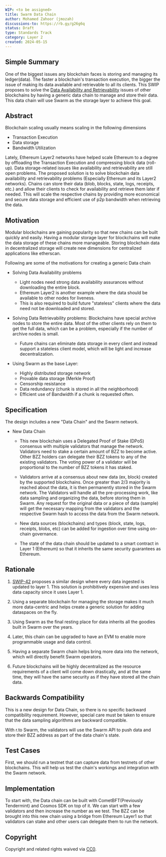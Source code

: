 ```yaml
---
WIP: <to be assigned>
title: Swarm Data Chain
author: Mohamed Zahoor (jmozah)
discussions-to: https://rb.gy/g26g6q
status: Draft
type: Standards Track
category: Layer 2
created: 2024-05-15
---
```




<!--You can leave these HTML comments in your merged SWIP and delete the visible duplicate text guides, they will not appear and may be helpful to refer to if you edit it again. This is the suggested template for new SWIPs. Note that a SWIP number will be assigned by an editor. When opening a pull request to submit your SWIP, please use an abbreviated title in the filename, `SWIP-draft_title_abbrev.md`. The title should be 44 characters or less.-->




## Simple Summary
<!--"If you can't explain it simply, you don't understand it well enough." Provide a simplified and layman-accessible explanation of the SWIP.-->
One of the biggest issues any blockchain faces is storing and managing its ledger(data). The faster a blockchain's transaction execution, the bigger the issue of making its data available and retrievable to all its clients. This SWIP proposes to solve the [Data Availability and Retrievability](https://ethereum.org/en/developers/docs/data-availability/) issues of other blockchains by having a generic data chain to manage and store their data. This data chain will use Swarm as the storage layer to achieve this goal.


## Abstract
<!--A short (~200 word) description of the technical issue being addressed.-->
Blockchain scaling usually means scaling in the following dimensions
- Transaction Execution 
- Data storage 
- Bandwidth Utilization

Lately, Ethereum Layer2 networks have helped scale Ethereum to a degree by offloading the Transaction Execution and compressing block data (roll-up). Data storage-related issues like availability and retrievability are still open problems. The proposed solution is to solve blockchain data availability and retrievability problems (Especially Ethereum and its Layer2 networks). Chains can store their data (blob, blocks, state, logs, receipts, etc.) and allow their clients to check for availability and retrieve them later if needed. This will scale the respective chains by providing more economical and secure data storage and efficient use of p2p bandwidth when retrieving the data.


## Motivation
<!--The motivation is critical for SWIPs that want to change the Swarm protocol. It should clearly explain why the existing protocol specification is inadequate to address the problem that the SWIP solves. SWIP submissions without sufficient motivation may be rejected outright.-->

Modular blockchains are gaining popularity so that new chains can be built quickly and easily. Having a modular storage layer for blockchains will make the data storage of these chains more manageable. Storing blockchain data in decentralized storage will create new dimensions for centralized applications like etherscan.

Following are some of the motivations for creating a generic Data chain
- Solving Data Availability problems
    - Light nodes need strong data availability assurances without downloading the entire block.
    - Ethereum Layer2 is another example where the data should be available to other nodes for liveness.
    - This is also required to build future "stateless" clients where the data need not be downloaded and stored.
- Solving Data Retrievability problems:
    Blockchains have special archive nodes to store the entire data. Most of the other clients rely on them to get the full data, which can be a problem, especially if the number of archive nodes is small.
    - Future chains can eliminate data storage in every client and instead support a stateless client model, which will be light and increase decentralization. 

- Using Swarm as the base Layer:
    - Highly distributed storage network
    - Provable data storage (Merkle Proof)
    - Censorship resistance
    - Data redundancy (chunk is stored in all the neighborhood)
    - Efficient use of Bandwidth if a chunk is requested often.


## Specification
<!--The technical specification should describe the syntax and semantics of any new feature. The specification should be detailed enough to allow competing, interoperable implementations for the current Swarm platform and future client implementations.-->

The design includes a new "Data Chain" and the Swarm network. 

- New Data Chain 

    - This new blockchain uses a Delegated Proof of Stake (DPoS) consensus with multiple validators that manage the network. Validators need to stake a certain amount of BZZ to become active. Other BZZ holders can delegate their BZZ tokens to any of the existing validators. The voting power of a validator will be proportional to the number of BZZ tokens it has staked.

    - Validators arrive at a consensus about new data (ex, block) created by the supported blockchains. Once greater than 2/3 majority is reached about the data, it is then permanently stored in the Swarm network. The Validators will handle all the pre-processing work, like data sampling and organizing the data, before storing them in Swarm. Any request for the original data or a piece of data (sample) will get the necessary mapping from the validators and the respective Swarm hash to access the data from the Swarm network.

    - New data sources (blockchains) and types (block, state, logs, receipts, blobs, etc) can be added for ingestion over time using on-chain governance.

    - The state of the data chain should be updated to a smart contract in Layer 1 (Ethereum) so that it inherits the same security guarantees as Ethereum.


## Rationale
<!--The rationale fleshes out the specification by describing what motivated the design and why particular design decisions were made. It should describe alternate designs that were considered and related work, e.g. how the feature is supported in other languages. The rationale may also provide evidence of consensus within the community, and should discuss important objections or concerns raised during discussion.-->

1) [SWIP-42](https://github.com/ethersphere/SWIPs/pull/42/files#diff-b0a6bcf1f6e706ea47edb89ad8b82c36c4ef6dee3576e1e91b2b0248fd31a5a8) proposes a similar design where every data ingested is updated to layer 1. This solution is prohibitively expensive and uses less data capacity since it uses Layer 1.

2) Using a separate blockchain for managing the storage makes it much more data-centric and helps create a generic solution for adding dataspaces on the fly.

3) Using Swarm as the final resting place for data inherits all the goodies built in Swarm over the years.

4) Later, this chain can be upgraded to have an EVM to enable more programmable usage and data control.

5) Having a separate Swarm chain helps bring more data into the network, which will directly benefit Swarm operators.

6) Future blockchains will be highly decentralized as the resource requirements of a client will come down drastically, and at the same time, they will have the same security as if they have stored all the chain data.

## Backwards Compatibility
<!--All SWIPs that introduce backwards incompatibilities must include a section describing these incompatibilities and their severity. The SWIP must explain how the author proposes to deal with these incompatibilities. SWIP submissions without a sufficient backwards compatibility treatise may be rejected outright.-->

This is a new design for Data Chain, so there is no specific backward compatibility requirement. However, special care must be taken to ensure that the data sampling algorithms are backward compatible. 

With r.to Swarm, the validators will use the Swarm API to push data and store their BZZ address as part of the data chain's state.

## Test Cases
<!--Test cases for an implementation are mandatory for SWIPs that are affecting changes to data and message formats. Other SWIPs can choose to include links to test cases if applicable.-->

First, we should run a testnet that can capture data from testnets of other blockchains. This will help us test the chain's workings and integration with the Swarm network. 

## Implementation
<!--The implementations must be completed before any SWIP is given status "Final", but it need not be completed before the SWIP is accepted. While there is merit to the approach of reaching consensus on the specification and rationale before writing code, the principle of "rough consensus and running code" is still useful when it comes to resolving many discussions of API details.-->

To start with, the Data chain can be built with CometBFT(Previously Tendermint) and Cosmos SDK on top of it. We can start with a few validators and then increase the number as we test. The BZZ can be brought into this new chain using a bridge from Ethereum Layer1 so that validators can stake and other users can delegate them to run the network.

## Copyright
Copyright and related rights waived via [CC0](https://creativecommons.org/publicdomain/zero/1.0/).

